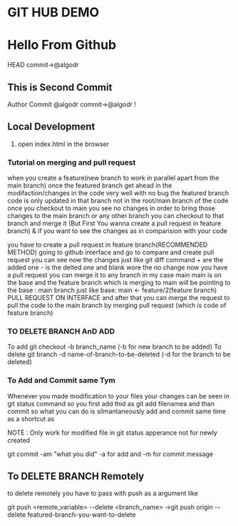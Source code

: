 # GIT HUB DEMO
# Hello From Github 
HEAD
commit->@algodr

## This is Second Commit
Author Commit @algodr
commit->@algodr !

## Local Development 
1. open index.html in the browser

### Tutorial on merging and pull request
when you create a feature(new branch to work in parallel apart from the main branch)
once the featured branch get ahead in the modifaction/changes in the code very well with no bug
the featured branch code is only updated in that branch not in the root/main  branch of the code 
once you checkout to main you see no changes in order to bring those changes to the main branch or any other branch 
you can checkout to that branch and merge it (But First You wanna create a pull request in feature branch)
& if you want to see the changes as in comparision with your code 

you have to create a pull request in feature branch(RECOMMENDED METHOD)
going  to github interface and go to compare and create pull request
you can see now the changes just like git diff command + are the added one - is the delted one and  blank wore the no change
now you have a pull request you can merge it to any branch in my case main
main is on the base and the feature branch which is merging to main will be pointing to the base : main branch
just like
base: main <- feature/2(feature branch) PULL REQUEST ON INTERFACE
and after that you can merge the request to pull the code to the main branch
by merging pull request (which is code of feature branch)

### TO DELETE BRANCH AnD ADD
To add
git checkout -b branch_name (-b for new branch to be added)
To delete 
git branch -d name-of-branch-to-be-deleted
(-d for the branch to be deleted)

### To Add and Commit same Tym 
 Whenever you made modification to your files your changes can be seen in git status command 
 so you first add thid as git add filenamea
 and than commit so what you can do is silmantaneously add and commit same time as a shortcut as

NOTE : Only work for modified file in git status apperance not for newly created

 git commit -am "what you did"
 -a for add
 and
 -m for commit message  

## To DELETE BRANCH Remotely

to delete remotely you have to pass with push as a argument like

git push <remote_variable> --delete <branch_name>
->git push origin --delete featured-branch-you-want-to-delete


